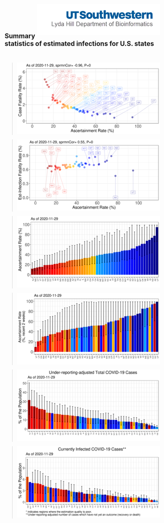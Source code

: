 <img align="right"  height="100" src="/doc/utsw-master-logo-cmyk+BI.png">

 <p>&nbsp;</p> 

 <p>&nbsp;</p> 

## Summary statistics of estimated infections for U.S. states 

 <p>&nbsp;</p> 

> <img src="/output/states_current/CFRvsAsctRate.png"  />  

> <img src="/output/states_current/IFRvsAsctRate.png"  />

> <img src="/output/states_current/cumAsctRate.png" />  

> <img src="/output/states_current/recent2w_AsctRate.png"  />

> <img src="/output/states_current/pctEstTotalCases.png"  />  

> <img src="/output/states_current/pctEstInfection.png"  />


